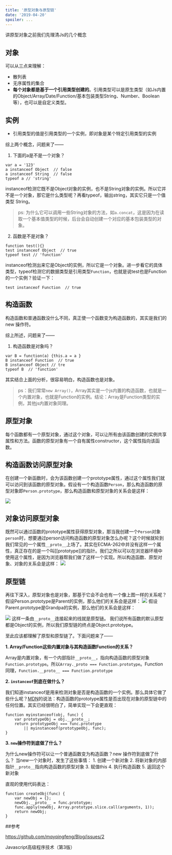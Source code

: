 ```yaml
---
title: '原型对象与原型链'
date: '2019-04-20'
spoiler: ...
---
```


讲原型对象之前我们先理清Js的几个概念
## 对象
可以从三点来理解：

* 散列表
* 无序属性的集合
* **每个对象都是基于一个引用类型创建的**。引用类型可以是原生类型（如Js内置的Object/Array/Date/Function/基本包装类型String、Number、Boolean等），也可以是自定义类型。

## 实例

* 引用类型的值是引用类型的一个实例，即对象是某个特定引用类型的实例

综上两个概念，问题来了——

1. 下面的a是不是一个对象？
```
var a = '123'
a instanceof Object  // false
a instanceof String  // false
typeof a // 'string'
```
instanceof检测它既不是Object对象的实例，也不是String对象的实例。所以它并不是一个对象，那它是什么类型呢？再看typeof，输出string，其实它只是一个值类型
String。
> ps: 为什么它可以调用一些String对象的方法，如`a.concat`，这是因为在读取一个基本值类型的时候，后台会自动创建一个对应的基本包装类型的对象。

2. 函数是不是对象？
```
function test(){}
test instanceof Object  // true
typeof test // 'function'
```
instanceof检测出来它是Object的实例，所以它是一个对象。进一步看它的具体类型，typeof检测它的数据类型是引用类型`Function`，也就是说test也是Function的一个实例？验证一下：
```
test instanceof Function  // true
```
## 构造函数
构造函数和普通函数没什么不同，真正使一个函数变为构造函数的，其实是我们的new 操作符。

综上所述，问题来了——

1. 构造函数是对象吗？

```
var B = function(a) {this.a = a }
B instanceof Function  // true
B instanceof Object // tre
typeof B  // 'function'
```
其实结合上面的分析，很容易明白，构造函数也是对象。

> ps：我们常常`new Array()`，Array其实是一个js内置的构造函数，也就是一个内置对象，也就是Function的实例。结论：Array是Function类型的实例，其他js内置对象同理。

## 原型对象
每个函数都有一个原型对象，通过这个对象，可以让所有由该函数创建的实例共享属性和方法。函数的原型对象有一个自有属性constructor，这个属性指向该函数。

## 构造函数访问原型对象
在创建一个新函数时，会为该函数创建一个prototype属性，通过这个属性我们就可以访问到该函数的原型对象。假设有一个构造函数`Person`，那么构造函数的原型对象即`Person.prototype`，那么构造函数和原型对象的关系会是这样：

![](https://user-gold-cdn.xitu.io/2019/3/30/169ce80d41bdec6a?w=1102&h=364&f=png&s=29054)

## 对象访问原型对象
既然可以通过函数的prototype属性获得原型对象，那当我创建一个`Person`对象`person`时，想要通过person访问构造函数的原型对象怎么办呢？这个时候就轮到我们常见的一个属性`__proto__`上场了。其实在ECMA-262中并没有这样一个属性，真正存在的是一个叫[[prototype]]的指针。我们之所以可以在浏览器环境中使用这个属性，是因为浏览器帮我们做了这样一个实现。所以构造函数、原型对象、对象的关系会是这样：
![](https://user-gold-cdn.xitu.io/2019/3/31/169cf6212fc729dd?w=1046&h=656&f=png&s=43632)

## 原型链
再往下深入，原型对象也是对象，那基于它会不会也有一个像上图一样的关系呢？假设Person.prototype是Parent的实例，那么他们的关系会是这样：
![](https://user-gold-cdn.xitu.io/2019/3/31/169cf62cc108ee30?w=1012&h=624&f=png&s=48565)
假设Parent.prototype是Grandpa的实例，那么他们的关系会是这样：

![](https://user-gold-cdn.xitu.io/2019/3/31/169cf66fdb615a26?w=1014&h=810&f=png&s=62975)
这样一条由`__proto__`连接起来的线就是原型链。
我们说所有函数的默认原型都是Object的实例，所以我们原型链的终点是Object.prototype。

至此应该都理解了原型和原型链了。下面问题来了——

**1. Array/Function这些内置对象与其构造函数Function的关系？**

Array是内置对象，有一个内部指针`__proto__`，指向构造函数的原型对象`Function.prototype`。所以`Array._proto === Function.prototype`。Function同理，`Function.__proto__ === Function.prototype`

**2. `instanceof`到底在做什么？**

我们知道instanceof是用来检测对象是否是构造函数的一个实例。那么具体它做了些什么呢？[MDN](https://developer.mozilla.org/zh-CN/docs/Web/JavaScript/Reference/Operators/instanceof)的说法：构造函数的prototype属性是否出现在对象的原型链中的任何位置。其实已经很明白了，简单实现一下会更直观：

```
function myinstanceof(obj, func) {
    var prototypeObj = obj.__proto__;
    return prototypeObj === func.prototype 
        || myinstanceof(prototypeObj, func);
}
```
**3. `new`操作符到底做了什么？**

为什么new操作符可以让一个普通函数变为构造函数？new 操作符到底做了什么？
当new一个对象时，发生了这些事情：
           1. 创建一个新对象
           2. 将新对象的内部指针`__proto__`指向构造函数的原型对象
           3. 赋值this
           4. 执行构造函数
           5. 返回这个新对象

直观的使用代码表达：
```
function createObj(func) {
    var newObj = {};
    newObj.__proto__ = func.prototype;
    func.apply(newObj, Array.prototype.slice.call(arguments, 1));
    return newObj;
}
```

##参考

https://github.com/mqyqingfeng/Blog/issues/2

Javascript高级程序技术（第3版）